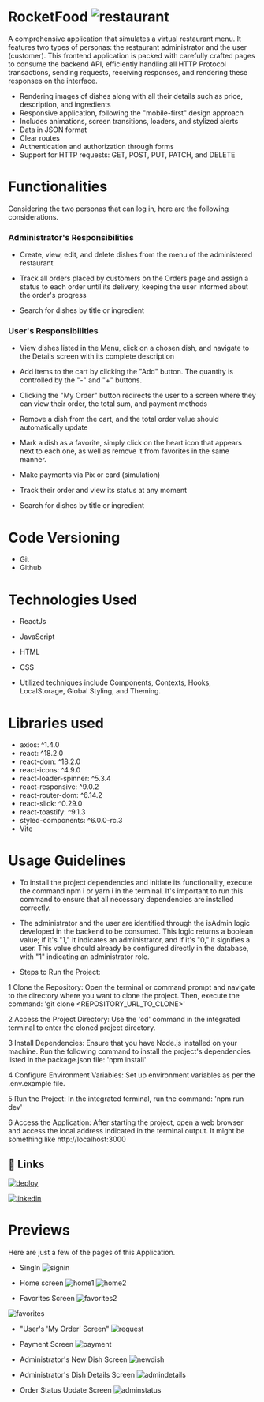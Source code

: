 
# RocketFood ![restaurant](https://cdn-icons-png.flaticon.com/128/2311/2311475.png)
A comprehensive application that simulates a virtual restaurant menu. It features two types of personas: the restaurant administrator and the user (customer).
This frontend application is packed with carefully crafted pages to consume the backend API, efficiently handling all HTTP Protocol transactions, sending requests, receiving responses, and rendering these responses on the interface.
- Rendering images of dishes along with all their details such as price, description, and ingredients
- Responsive application, following the "mobile-first" design approach
- Includes animations, screen transitions, loaders, and stylized alerts
- Data in JSON format
- Clear routes
- Authentication and authorization through forms
- Support for HTTP requests: GET, POST, PUT, PATCH, and DELETE

# Functionalities
Considering the two personas that can log in, here are the following considerations.
### Administrator's Responsibilities
- Create, view, edit, and delete dishes from the menu of the administered restaurant

- Track all orders placed by customers on the Orders page and assign a status to each order until its delivery, keeping the user informed about the order's progress

- Search for dishes by title or ingredient
### User's Responsibilities
- View dishes listed in the Menu, click on a chosen dish, and navigate to the Details screen with its complete description

- Add items to the cart by clicking the "Add" button. The quantity is controlled by the "-" and "+" buttons.

- Clicking the "My Order" button redirects the user to a screen where they can view their order, the total sum, and payment methods

- Remove a dish from the cart, and the total order value should automatically update

- Mark a dish as a favorite, simply click on the heart icon that appears next to each one, as well as remove it from favorites in the same manner.

- Make payments via Pix or card (simulation)

- Track their order and view its status at any moment

- Search for dishes by title or ingredient
# Code Versioning
- Git
- Github

# Technologies Used
- ReactJs
- JavaScript
- HTML
- CSS

- Utilized techniques include Components, Contexts, Hooks, LocalStorage, Global Styling, and Theming.
# Libraries used
- axios: ^1.4.0
- react: ^18.2.0
- react-dom: ^18.2.0
- react-icons: ^4.9.0
- react-loader-spinner: ^5.3.4
- react-responsive: ^9.0.2
- react-router-dom: ^6.14.2
- react-slick: ^0.29.0
- react-toastify: ^9.1.3
- styled-components: ^6.0.0-rc.3
- Vite

# Usage Guidelines
- To install the project dependencies and initiate its functionality, execute the command npm i or yarn i in the terminal. It's important to run this command to ensure that all necessary dependencies are installed correctly.

- The administrator and the user are identified through the isAdmin logic developed in the backend to be consumed. This logic returns a boolean value; if it's "1," it indicates an administrator, and if it's "0," it signifies a user. This value should already be configured directly in the database, with "1" indicating an administrator role.

- Steps to Run the Project:

1 Clone the Repository:
Open the terminal or command prompt and navigate to the directory where you want to clone the project. Then, execute the command: 'git clone <REPOSITORY_URL_TO_CLONE>'

2 Access the Project Directory:
Use the 'cd' command in the integrated terminal to enter the cloned project directory.

3 Install Dependencies:
Ensure that you have Node.js installed on your machine. Run the following command to install the project's dependencies listed in the package.json file: 'npm install'

4 Configure Environment Variables:
Set up environment variables as per the .env.example file.

5 Run the Project:
In the integrated terminal, run the command: 'npm run dev'

6 Access the Application:
After starting the project, open a web browser and access the local address indicated in the terminal output. It might be something like http://localhost:3000

## 🔗 Links

[![deploy](https://img.shields.io/badge/deploy-00BFFF?style=for-the-badge&logo=cloud&logoColor=white)](https://rocketfood2023.netlify.app)


[![linkedin](https://img.shields.io/badge/linkedin-0A66C2?style=for-the-badge&logo=linkedin&logoColor=white)](https://www.linkedin.com/in/larissa-adler-ewertoncoelho1000)

# Previews
Here are just a few of the pages of this Application.

- SingIn
![signin](https://github.com/LaraAEC/api_foodExplorer/assets/91379960/7d48f1e9-6151-4aa3-8bab-d9f69b45a15c)

- Home screen
![home1](https://github.com/LaraAEC/api_foodExplorer/assets/91379960/82efd1e5-1114-4527-b955-af6bfda85ca9)
![home2](https://github.com/LaraAEC/api_foodExplorer/assets/91379960/70fcb680-3528-4b6f-98d1-23708df45198)

- Favorites Screen
![favorites2](https://github.com/LaraAEC/api_foodExplorer/assets/91379960/b119d421-5a92-4e3a-bf51-f1a1b204f43e)

![favorites](https://github.com/LaraAEC/foodExplorer_page/assets/91379960/b5ff5ab4-dd16-42c0-b914-464a388226db)

- "User's 'My Order' Screen"
![request](https://github.com/LaraAEC/api_foodExplorer/assets/91379960/7c691bb7-74a5-4b1b-95a6-dd0fb4faf3a1)

- Payment Screen
![payment](https://github.com/LaraAEC/api_foodExplorer/assets/91379960/b489c0df-8112-4947-9c14-bbd31cc5c085)

- Administrator's New Dish Screen
![newdish](https://github.com/LaraAEC/api_foodExplorer/assets/91379960/9db1a087-f4ec-4c57-8dc3-8f64c0d120d1)

- Administrator's Dish Details Screen
![admindetails](https://github.com/LaraAEC/api_foodExplorer/assets/91379960/0f39672b-802a-4ccb-b5a5-0d87d535a8cb)

- Order Status Update Screen
![adminstatus](https://github.com/LaraAEC/api_foodExplorer/assets/91379960/bf642e47-62d1-4ea5-bc6f-7e47f6458b98)


